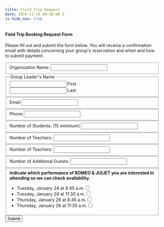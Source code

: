```yaml
---
title: Field Trip Request
date: 2016-11-15 00:38:00 Z
is hide_nav: true
---
```


#### Field Trip Booking Request Form

Please fill out and submit the form below. You will receive a confirmation email with details concerning your group's reservation and when and how to submit payment.

<form class="interest_form">
    <fieldset>
        <label for="organization_name">Organization Name:</label>
        <input type="text" name="organization_name" id="organization_name">
    </fieldset>
    <fieldset>
        <legend>Group Leader's Name</legend>
        <div class="col-2">
            <input type="text" name="leader_first_name" id="leader_first_name">
            <label for="leader_first_name">First</label>
        </div>
        <div class="col-2">
            <input type="text" name="leader_last_name" id="leader_last_name">
            <label for="leader_last_name">Last</label>
        </div>
    </fieldset>
    <fieldset>
        <label for="email">Email</label>
        <input type="email" name="email" id="email">
    </fieldset>
    <fieldset>
        <label for="phone">Phone</label>
        <input type="tel" name="phone" id="phone">
    </fieldset>
    <fieldset>
        <label for="number_of_students">Number of Students: (15 minimum)</label>
        <input type="text" name="number_of_students" id="number_of_students">
    </fieldset>
    <fieldset>
        <label for="number_of_students">Number of Teachers:</label>
        <input type="text" name="number_of_teachers" id="number_of_students">
    </fieldset>
    <fieldset>
        <label for="number_of_teachers">Number of Teachers:</label>
        <input type="text" name="number_of_teachers" id="number_of_teachers">
    </fieldset>
    <fieldset>
        <label for="number_of_guests">Number of Additional Guests:</label>
        <input type="text" name="number_of_guests" id="number_of_guests">
    </fieldset>
    <fieldset>
       <b>Indicate which performance of ROMEO & JULIET you are interested in attending so we can check availability.</b>
       <ul>
          <li>
             <label>Tuesday, January 24 at 8:45 a.m.<input type="checkbox" name="jan_24_0845" /></label>
          </li>
          <li>
             <label>Tuesday, January 24 at 11:30 a.m.<input type="checkbox" name="jan_24_1130" /></label>
          </li>
          <li>
             <label>Thursday, January 26 at 8:45 a.m.<input type="checkbox" name="jan_26_0845" /></label>
          </li>
          <li>
             <label>Thursday, January 26 at 11:30 a.m.<input type="checkbox" name="jan_26_1130" /></label>
          </li>
       </ul>
    </fieldset>
    <input type="submit" value="Submit">
    <input type="hidden" name="form_name" value="matinee_field_trip_form">
</form>

<script type="text/javascript">
    $(document).ready(function() {

        $(".interest_form").submit(function(e) {
            e.preventDefault();
            var formData = $(e.target).serializeArray().reduce(function(a,x) {

                a.data[x.name] = x.value;
                return a;

            }, {data: {}});

            var submitBtn = $('.interest_form input[type="submit"]');
            submitBtn.attr('disabled', 'disabled');

            $.ajax({
               url: 'https://c4fkmchy15.execute-api.us-east-1.amazonaws.com/prod/emailer',
               dataType: 'json',
               contentType: 'application/json',
               data: JSON.stringify(formData),
               success: function(data) {
                  var form = $('.interest_form');
                  form.before('<h3>Thanks for contacting us!</h3>');
                  form.hide();
               },
               error: function() {
                   submitBtn.removeAttr('disabled');
                   $('.interest_form').after('<h3>There was a problem, please try again later.</h3>');
               },
               method: 'POST'
            });

        });

    });
</script>